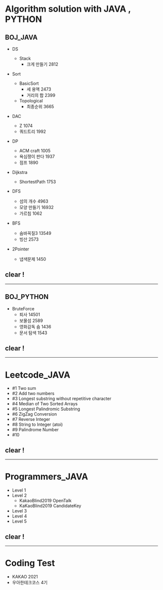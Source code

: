 # Algorithm solution with JAVA , PYTHON
              
## BOJ_JAVA

- DS
   - Stack
      - 크게 만들기 2812
- Sort
   - BasicSort
       - 세 용액 2473 
       - 거리의 합 2399
   - Topological
       - 최종순위 3665
       
       
- DAC
   - Z 1074
   - 쿼드트리 1992
   
- DP
   - ACM craft 1005
   - 욕심쟁이 판다 1937
   - 점프 1890
   
- Dijkstra
   - ShortestPath 1753

- DFS
   - 섬의 개수 4963
   - 모양 만들기 16932
   - 가르침 1062

- BFS
   - 숨바꼭질3 13549
   - 빙산 2573
   
- 2Pointer
   - 냅색문제 1450

## clear !


------------------

## BOJ_PYTHON

- BruteForce
   - 퇴사 14501
   - 보물섬 2589
   - 영화감독 숌 1436
   - 문서 탐색 1543

## clear !

------------------

# Leetcode_JAVA

- #1 Two sum
- #2 Add two numbers
- #3 Longest substring without repetitive character
- #4 Median of Two Sorted Arrays
- #5 Longest Palindromic Substring 
- #6 ZigZag Conversion
- #7 Reverse Integer
- #8 String to Integer (atoi)
- #9 Palindrome Number
- #10




## clear !

------------------
# Programmers_JAVA

- Level 1
- Level 2
  - KakaoBlind2019 OpenTalk
  - KaKaoBlind2019 CandidateKey
- Level 3
- Level 4
- Level 5


## clear !

------------------

# Coding Test

- KAKAO 2021
- 우아한테크코스 4기
